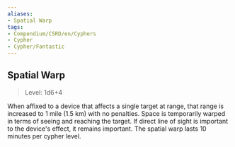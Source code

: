 ```yaml
---
aliases:
- Spatial Warp
tags:
- Compendium/CSRD/en/Cyphers
- Cypher
- Cypher/Fantastic
---
```


  
## Spatial Warp  
>Level: 1d6+4  
  
When affixed to a device that affects a single target at range, that range is increased to 1 mile (1.5 km) with no penalties. Space is temporarily warped in terms of seeing and reaching the target. If direct line of sight is important to the device's effect, it remains important. The spatial warp lasts 10 minutes per cypher level.
